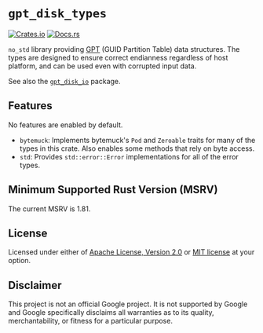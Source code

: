 # `gpt_disk_types`

[![Crates.io](https://img.shields.io/crates/v/gpt_disk_types)](https://crates.io/crates/gpt_disk_types) 
[![Docs.rs](https://docs.rs/gpt_disk_types/badge.svg)](https://docs.rs/gpt_disk_types)

`no_std` library providing [GPT] (GUID Partition Table) data
structures. The types are designed to ensure correct endianness
regardless of host platform, and can be used even with corrupted input
data.

See also the [`gpt_disk_io`] package.

[GPT]: https://en.wikipedia.org/wiki/GUID_Partition_Table
[`gpt_disk_io`]: https://crates.io/crates/gpt_disk_io

## Features

No features are enabled by default.

* `bytemuck`: Implements bytemuck's `Pod` and `Zeroable` traits for many
  of the types in this crate. Also enables some methods that rely on
  byte access.
* `std`: Provides `std::error::Error` implementations for all of the
  error types.
  
## Minimum Supported Rust Version (MSRV)

The current MSRV is 1.81.

## License

Licensed under either of [Apache License, Version 2.0](LICENSE-APACHE)
or [MIT license](LICENSE-MIT) at your option.

## Disclaimer

This project is not an official Google project. It is not supported by
Google and Google specifically disclaims all warranties as to its quality,
merchantability, or fitness for a particular purpose.

